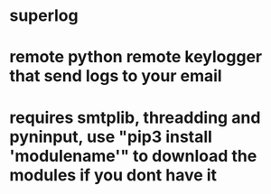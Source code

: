 # superlog
# remote python remote keylogger that send logs to your email
# requires smtplib, threadding and pyninput, use "pip3 install 'modulename'" to  download the modules if you dont have it


